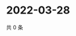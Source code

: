 # 2022-03-28

共 0 条

<!-- BEGIN WEIBO -->
<!-- 最后更新时间 Mon Mar 28 2022 04:16:06 GMT+0800 (China Standard Time) -->

<!-- END WEIBO -->
